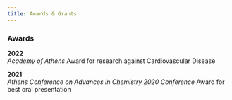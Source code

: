 ```yaml
---
title: Awards & Grants
---
```



### Awards

**2022**  
_Academy of Athens_ Award for research against Cardiovascular Disease 

**2021**  
_Athens Conference on Advances in Chemistry 2020 Conference_ Award for best oral presentation